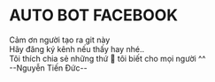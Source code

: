 
# AUTO BOT FACEBOOK

Cảm ơn người tạo ra git này <br>
Hãy đăng ký kênh nếu thấy hay nhé.. <br>
Tôi thích chia sẻ những thứ 👻 tôi biết cho mọi người ^^ <br>
--Nguyễn Tiến Đức--

